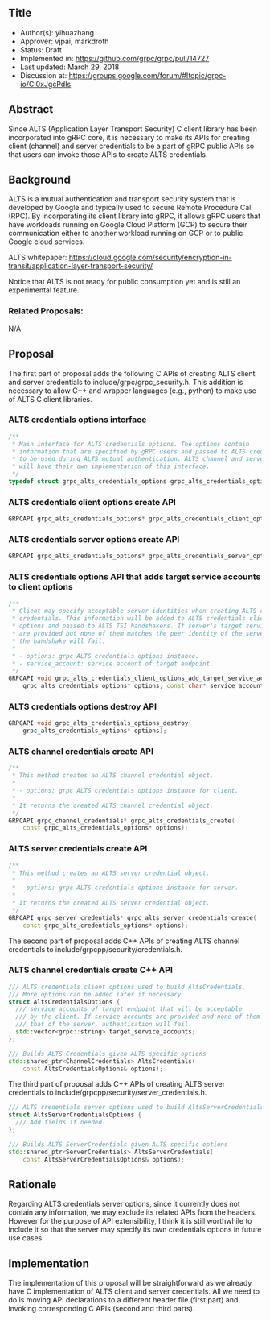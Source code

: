 Title
----
* Author(s): yihuazhang
* Approver: vjpai, markdroth
* Status: Draft
* Implemented in: https://github.com/grpc/grpc/pull/14727
* Last updated: March 29, 2018
* Discussion at: https://groups.google.com/forum/#!topic/grpc-io/CI0xJgcPdIs

## Abstract
Since ALTS (Application Layer Transport Security) C client library has
been incorporated into gRPC core, it is necessary to make its APIs for
creating client (channel) and server credentials to be a part of gRPC public
APIs so that users can invoke those APIs to create ALTS credentials.

## Background
ALTS is a mutual authentication and transport security system that is
developed by Google and typically used to secure Remote Procedure Call (RPC).
By incorporating its client library into gRPC, it allows gRPC users that have
workloads running on Google Cloud Platform (GCP) to secure their communication
either to another workload running on GCP or to public Google cloud services.

ALTS whitepaper: https://cloud.google.com/security/encryption-in-transit/application-layer-transport-security/

Notice that ALTS is not ready for public consumption yet and
is still an experimental feature.

### Related Proposals:
N/A

## Proposal

The first part of proposal adds the following C APIs of creating ALTS client
and server credentials to include/grpc/grpc_security.h. This addition is necessary
to allow C++ and wrapper languages (e.g., python) to make use of ALTS C client libraries.

### ALTS credentials options interface
```c++
/**
 * Main interface for ALTS credentials options. The options contain
 * information that are specified by gRPC users and passed to ALTS credentials
 * to be used during ALTS mutual authentication. ALTS channel and server credentials
 * will have their own implementation of this interface.
 */
typedef struct grpc_alts_credentials_options grpc_alts_credentials_options;
```

### ALTS credentials client options create API
```c++
GRPCAPI grpc_alts_credentials_options* grpc_alts_credentials_client_options_create();
```

### ALTS credentials server options create API
```c++
GRPCAPI grpc_alts_credentials_options* grpc_alts_credentials_server_options_create();
```

### ALTS credentials options API that adds target service accounts to client options
```c++
/**
 * Client may specify acceptable server identities when creating ALTS channel
 * credentials. This information will be added to ALTS credentials client
 * options and passed to ALTS TSI handshakers. If server's target service accounts
 * are provided but none of them matches the peer identity of the server,
 * the handshake will fail.
 *
 * - options: grpc ALTS credentials options instance.
 * - service_account: service account of target endpoint.
 */
GRPCAPI void grpc_alts_credentials_client_options_add_target_service_account(
    grpc_alts_credentials_options* options, const char* service_account);
```

### ALTS credentials options destroy API
```c++
GRPCAPI void grpc_alts_credentials_options_destroy(
    grpc_alts_credentials_options* options);
```

### ALTS channel credentials create API
```c++
/**
 * This method creates an ALTS channel credential object.
 *
 * - options: grpc ALTS credentials options instance for client.
 *
 * It returns the created ALTS channel credential object.
 */
GRPCAPI grpc_channel_credentials* grpc_alts_credentials_create(
    const grpc_alts_credentials_options* options);
```

### ALTS server credentials create API
```c++
/**
 * This method creates an ALTS server credential object.
 *
 * - options: grpc ALTS credentials options instance for server.
 *
 * It returns the created ALTS server credential object.
 */
GRPCAPI grpc_server_credentials* grpc_alts_server_credentials_create(
    const grpc_alts_credentials_options* options);
```

The second part of proposal adds C++ APIs of creating ALTS channel credentials
to include/grpcpp/security/credentials.h.

### ALTS channel credentials create C++ API
```c++
/// ALTS credentials client options used to build AltsCredentials.
/// More options can be added later if necessary.
struct AltsCredentialsOptions {
  /// service accounts of target endpoint that will be acceptable
  /// by the client. If service accounts are provided and none of them matches
  /// that of the server, authentication will fail.
  std::vector<grpc::string> target_service_accounts;
};

/// Builds ALTS Credentials given ALTS specific options
std::shared_ptr<ChannelCredentials> AltsCredentials(
    const AltsCredentialsOptions& options);
```

The third part of proposal adds C++ APIs of creating ALTS server credentials
to include/grpcpp/security/server_credentials.h.
```c++
/// ALTS credentials server options used to build AltsServerCredentials.
struct AltsServerCredentialsOptions {
  /// Add fields if needed.
};

/// Builds ALTS ServerCredentials given ALTS specific options
std::shared_ptr<ServerCredentials> AltsServerCredentials(
    const AltsServerCredentialsOptions& options);
```

## Rationale

Regarding ALTS credentials server options, since it currently does not contain any
information, we may exclude its related APIs from the headers. However for the
purpose of API extensibility, I think it is still worthwhile to include it so that
the server may specify its own credentials options in future use cases.

## Implementation
The implementation of this proposal will be straightforward as we already have C
implementation of ALTS client and server credentials. All we need to do is moving
API declarations to a different header file (first part) and invoking corresponding
C APIs (second and third parts).

